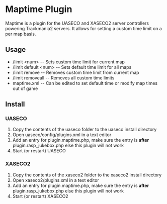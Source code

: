 # Maptime Plugin

Maptime is a plugin for the UASECO and XASECO2 server controllers powering Trackmania2 servers. It allows for setting a custom time limit on a per map basis.

## Usage

* /limit &lt;num&gt; -- Sets custom time limit for current map
* /limit default &lt;num&gt; -- Sets default time limit for all maps
* /limit remove -- Removes custom time limit from current map
* /limit removeall -- Removes all custom time limits
* maptime.xml -- Can be edited to set default time or modify map times out of game

## Install

### UASECO
1. Copy the contents of the uaseco folder to the uaseco install directory
2. Open uaseco/config/plugins.xml in a text editor
3. Add an entry for plugin.maptime.php, make sure the entry is __after__
   plugin.rasp\_jukebox.php else this plugin will not work
4. Start (or restart) UASECO

### XASECO2
1. Copy the contents of the xaseco2 folder to the xaseco2 install directory
2. Open xaseco2/plugins.xml in a text editor
3. Add an entry for plugin.maptime.php, make sure the entry is __after__
   plugin.rasp\_jukebox.php else this plugin will not work
4. Start (or restart) XASECO2
